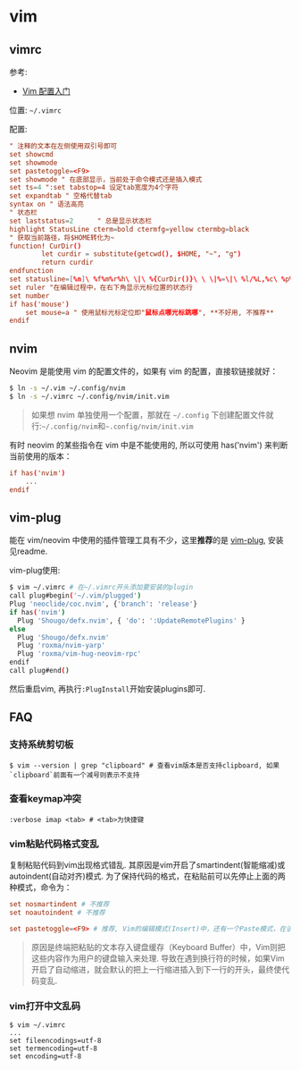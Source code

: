 # vim
## vimrc
参考:
- [Vim 配置入门](https://www.ruanyifeng.com/blog/2018/09/vimrc.html)

位置: `~/.vimrc`

配置:
```conf
" 注释的文本在左侧使用双引号即可
set showcmd
set showmode
set pastetoggle=<F9>
set showmode " 在底部显示，当前处于命令模式还是插入模式
set ts=4 ":set tabstop=4 设定tab宽度为4个字符
set expandtab " 空格代替tab
syntax on " 语法高亮
" 状态栏
set laststatus=2      " 总是显示状态栏
highlight StatusLine cterm=bold ctermfg=yellow ctermbg=black
" 获取当前路径，将$HOME转化为~
function! CurDir()
        let curdir = substitute(getcwd(), $HOME, "~", "g")
        return curdir
endfunction
set statusline=[%n]\ %f%m%r%h\ \|\ %{CurDir()}\ \ \|%=\|\ %l/%L,%c\ %p%%\ \|\ ascii=%b,hex=%b%{((&fenc==\"\")?\"\":\"\ \|\ \".&fenc)}\ \|\ %{$USER}\ @\ %{hostname()}
set ruler "在编辑过程中，在右下角显示光标位置的状态行
set number
if has('mouse')
    set mouse=a " 使用鼠标光标定位即"鼠标点哪光标跳哪", **不好用, 不推荐**
endif
```

## nvim
Neovim 是能使用 vim 的配置文件的，如果有 vim 的配置，直接软链接就好：
```bash
$ ln -s ~/.vim ~/.config/nvim
$ ln -s ~/.vimrc ~/.config/nvim/init.vim
```

> 如果想 nvim 单独使用一个配置，那就在 `~/.config` 下创建配置文件就行:`~/.config/nvim`和`~.config/nvim/init.vim`

有时 neovim 的某些指令在 vim 中是不能使用的, 所以可使用 has('nvim') 来判断当前使用的版本：
```conf
if has('nvim')
    ...
endif
```

## vim-plug

能在 vim/neovim 中使用的插件管理工具有不少，这里**推荐**的是 [vim-plug](https://github.com/junegunn/vim-plug), 安装见readme.

vim-plug使用:
```bash
$ vim ~/.vimrc # 在~/.vimrc开头添加要安装的plugin
call plug#begin('~/.vim/plugged')
Plug 'neoclide/coc.nvim', {'branch': 'release'}
if has('nvim')
  Plug 'Shougo/defx.nvim', { 'do': ':UpdateRemotePlugins' }
else
  Plug 'Shougo/defx.nvim'
  Plug 'roxma/nvim-yarp'
  Plug 'roxma/vim-hug-neovim-rpc'
endif
call plug#end()
```

然后重启vim, 再执行`:PlugInstall`开始安装plugins即可.

## FAQ
### 支持系统剪切板
```
$ vim --version | grep "clipboard" # 查看vim版本是否支持clipboard, 如果`clipboard`前面有一个减号则表示不支持
```

### 查看keymap冲突
```
:verbose imap <tab> # <tab>为快捷键
```

### vim粘贴代码格式变乱
复制粘贴代码到vim出现格式错乱. 其原因是vim开启了smartindent(智能缩减)或autoindent(自动对齐)模式. 为了保持代码的格式，在粘贴前可以先停止上面的两种模式，命令为：
```conf
set nosmartindent # 不推荐
set noautoindent # 不推荐

set pastetoggle=<F9> # 推荐, Vim的编辑模式(Insert)中，还有一个Paste模式，在该模式下，可将文本原本的粘贴到Vim中，以避免一些格式错误. 通过“:set paste”和“:set nopaste”进入和退出该模式; 也可通过快捷键按 F9 键来打开和关闭paste选项.
```

> 原因是终端把粘贴的文本存入键盘缓存（Keyboard Buffer）中，Vim则把这些内容作为用户的键盘输入来处理. 导致在遇到换行符的时候，如果Vim开启了自动缩进，就会默认的把上一行缩进插入到下一行的开头，最终使代码变乱.

### vim打开中文乱码
```
$ vim ~/.vimrc
...
set fileencodings=utf-8
set termencoding=utf-8
set encoding=utf-8
```
